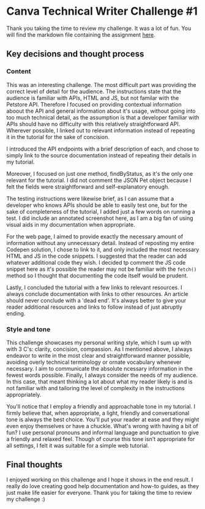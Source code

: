 # Canva Technical Writer Challenge #1

Thank you taking the time to review my challenge. It was a lot of fun. You will find the markdown file containing the assignment [here](petstore_tutorial.md).

## Key decisions and thought process
### Content
This was an interesting challenge. The most difficult part was providing the correct level of detail for the audience. The instructions state that the audience is familiar with APIs, HTML and JS, but not familar with the Petstore API. Therefore I focused on providing contextual information aboout the API and general information about it's usage, without going into too much technical detail, as the assumption is that a developer familiar with APIs should have no difficulty with this relatively straightforward API. Wherever possible, I linked out to relevant information instead of repeating it in the tutorial for the sake of concision. 

I introduced the API endpoints with a brief description of each, and chose to simply link to the source documentation instead of repeating their details in my tutorial.

Moreover, I focused on just one method, findByStatus, as it's the only one relevant for the tutorial. I did not comment the JSON Pet object because I felt the fields were straightforward and self-explanatory enough.

The testing instructions were likewise brief, as I can assume that a developer who knows APIs should be able to easily test one, but for the sake of completeness of the tutorial, I added just a few words on running a test. I did include an annotated screenshot here, as I am a big fan of using visual aids in my documentation when appropriate.

For the web page, I aimed to provide exactly the necessary amount of information without any unnecessary detail. Instead of reposting my entire Codepen solution, I chose to link to it, and only included the most necessary HTML and JS in the code snippets. I suggested that the reader can add whatever additional code they wish. I decided tp comment the JS code snippet here as it's possible the reader may not be familiar with the ``fetch()`` method so I thought that documenting the code itself would be prudent.

Lastly, I concluded the tutorial with a few links to relevant resources. I always conclude documentation with links to other resources. An article should never conclude with a 'dead end'. It's always better to give your reader additional resources and links to follow instead of just abruptly ending.

### Style and tone

This challenge showcases my personal writing style, which I sum up with with 3 C's: clarity, concision, compassion. As I mentioned above, I always endeavor to write in the most clear and straightforward manner possible, avoiding overly technical terminology or ornate vocabulary whenever necessary. I aim to communicate the absolute ncessary information in the fewest words possible. Finally, I always consider the needs of my audience. In this case, that meant thinking a lot about what my reader likely is and is not familiar with and tailoring the level of complexity in the instructions appropriately.

You'll notice that I employ a friendly and approachable tone in my tutorial. I firmly believe that, when appropriate, a light, friendly and conversational tone is always the best choice. You'll put your reader at ease and they might even enjoy themselves or have a chuckle. What's wrong with having a bit of fun? I use personal pronouns and informal language and punctuation to give a friendly and relaxed feel. Though of course this tone isn't appropriate for all settings, I felt it was suitable for a simple web tutorial.

## Final thoughts

I enjoyed working on this challenge and I hope it shows in the end result. I really do love creating good help documentation and how-to guides, as they just make life easier for everyone. Thank you for taking the time to review my challenge :)
